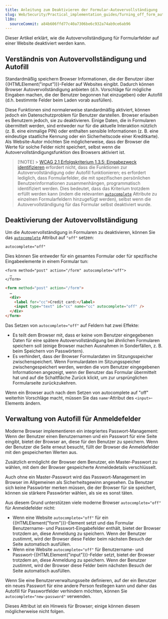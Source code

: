 ```yaml
---
title: Anleitung zum Deaktivieren der Formular-Autovervollständigung
slug: Web/Security/Practical_implementation_guides/Turning_off_form_autocompletion
l10n:
  sourceCommit: a84b606ffd77c40a7306be6c932a74ab9ce6ab96
---
```


Dieser Artikel erklärt, wie die Autovervollständigung für Formularfelder auf einer Website deaktiviert werden kann.

## Verständnis von Autovervollständigung und Autofill

Standardmäßig speichern Browser Informationen, die der Benutzer über {{HTMLElement("input")}}-Felder auf Websites eingibt. Dadurch können Browser Autovervollständigung anbieten (d.h. Vorschläge für mögliche Eingaben machen, die der Benutzer begonnen hat einzugeben) oder Autofill (d.h. bestimmte Felder beim Laden vorab ausfüllen).

Diese Funktionen sind normalerweise standardmäßig aktiviert, können jedoch ein Datenschutzproblem für Benutzer darstellen. Browser erlauben es Benutzern jedoch, sie zu deaktivieren. Einige Daten, die in Formularen übermittelt werden, sind entweder nur für die aktuelle Interaktion nützlich (z. B. eine einmalige PIN) oder enthalten sensible Informationen (z. B. eine eindeutige staatliche Kennung oder ein Sicherheitscode einer Kreditkarte). Als Website-Autor möchten Sie möglicherweise, dass der Browser die Werte für solche Felder nicht speichert, selbst wenn die Autovervollständigungsfunktion des Browsers aktiviert ist.

> [!NOTE] > [WCAG 2.1 Erfolgskriterium 1.3.5: Eingabezweck identifizieren](https://www.w3.org/WAI/WCAG21/Understanding/identify-input-purpose.html) erfordert nicht, dass die Funktionen zur Autovervollständigung oder Autofill funktionieren; es erfordert lediglich, dass Formularfelder, die mit spezifischen persönlichen Benutzerinformationen zusammenhängen, programmatisch identifiziert werden. Dies bedeutet, dass das Kriterium trotzdem erfüllt werden kann (indem die relevanten [`autocomplete`](/de/docs/Web/HTML/Reference/Attributes/autocomplete) Attribute zu einzelnen Formularfeldern hinzugefügt werden), selbst wenn die Autovervollständigung für das Formular selbst deaktiviert wurde.

## Deaktivierung der Autovervollständigung

Um die Autovervollständigung in Formularen zu deaktivieren, können Sie das [`autocomplete`](/de/docs/Web/HTML/Reference/Attributes/autocomplete) Attribut auf `"off"` setzen:

```plain
autocomplete="off"
```

Dies können Sie entweder für ein gesamtes Formular oder für spezifische Eingabeelemente in einem Formular tun:

```html-nolint
<form method="post" action="/form" autocomplete="off">
  …
</form>
```

```html
<form method="post" action="/form">
  …
  <div>
    <label for="cc">Credit card:</label>
    <input type="text" id="cc" name="cc" autocomplete="off" />
  </div>
</form>
```

Das Setzen von `autocomplete="off"` auf Feldern hat zwei Effekte:

- Es teilt dem Browser mit, dass er keine vom Benutzer eingegebenen Daten für eine spätere Autovervollständigung bei ähnlichen Formularen speichern soll (einige Browser machen Ausnahmen in Sonderfällen, z. B. beim Speichern von Passwörtern).
- Es verhindert, dass der Browser Formulardaten im Sitzungsspeicher zwischenspeichert. Wenn Formulardaten im Sitzungsspeicher zwischengespeichert werden, werden die vom Benutzer eingegebenen Informationen angezeigt, wenn der Benutzer das Formular übermittelt hat und auf die Schaltfläche Zurück klickt, um zur ursprünglichen Formularseite zurückzukehren.

Wenn ein Browser auch nach dem Setzen von autocomplete auf "off" weiterhin Vorschläge macht, müssen Sie das `name`-Attribut des `<input>`-Elements ändern.

## Verwaltung von Autofill für Anmeldefelder

Moderne Browser implementieren ein integriertes Passwort-Management: Wenn der Benutzer einen Benutzernamen und ein Passwort für eine Seite eingibt, bietet der Browser an, diese für den Benutzer zu speichern. Wenn der Benutzer die Seite erneut besucht, füllt der Browser die Anmeldefelder mit den gespeicherten Werten aus.

Zusätzlich ermöglicht der Browser dem Benutzer, ein Master-Passwort zu wählen, mit dem der Browser gespeicherte Anmeldedetails verschlüsselt.

Auch ohne ein Master-Passwort wird das Passwort-Management im Browser im Allgemeinen als Sicherheitsgewinn angesehen. Da Benutzer sich keine Passwörter merken müssen, die der Browser für sie speichert, können sie stärkere Passwörter wählen, als sie es sonst täten.

Aus diesem Grund unterstützen viele moderne Browser `autocomplete="off"` für Anmeldefelder nicht:

- Wenn eine Website `autocomplete="off"` für ein {{HTMLElement("form")}}-Element setzt und das Formular Benutzername- und Passwort-Eingabefelder enthält, bietet der Browser trotzdem an, diese Anmeldung zu speichern. Wenn der Benutzer zustimmt, wird der Browser diese Felder beim nächsten Besuch der Seite automatisch ausfüllen.
- Wenn eine Website `autocomplete="off"` für Benutzername- und Passwort-{{HTMLElement("input")}}-Felder setzt, bietet der Browser trotzdem an, diese Anmeldung zu speichern. Wenn der Benutzer zustimmt, wird der Browser diese Felder beim nächsten Besuch der Seite automatisch ausfüllen.

Wenn Sie eine Benutzerverwaltungsseite definieren, auf der ein Benutzer ein neues Passwort für eine andere Person festlegen kann und daher das Autofill für Passwortfelder verhindern möchten, können Sie `autocomplete="new-password"` verwenden.

Dieses Attribut ist ein Hinweis für Browser; einige können diesem möglicherweise nicht folgen.
